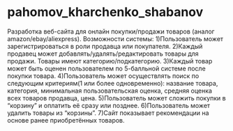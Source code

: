 # pahomov_kharchenko_shabanov

Разработка веб-сайта для онлайн покупки/продажи товаров (аналог amazon/ebay/aliexpress).
Возможности системы:
1)Пользователь может зарегистрироваться в роли продавца или покупателя.
2)Каждый продавец может добавлять/удалять/редактировать товары для продажи. Товары имеют категорию/подкатегорию.
3)Каждый товар может быть оценен пользователем по 5-балльной системе после покупки товара.
4)Пользователь может осуществлять поиск по следующим критериям(1 или более одновременно): название товара, категория, минимальная пользовательская оценка, средняя оценка всех товаров продавца, цена.
5)Пользователь может сложить покупки в “корзину” и оплатить её сразу или позднее.
6)Пользователь может удалить товары из “корзины”.
7)Сайт показывает рекомендации на основе ранее приобретённых товаров.
